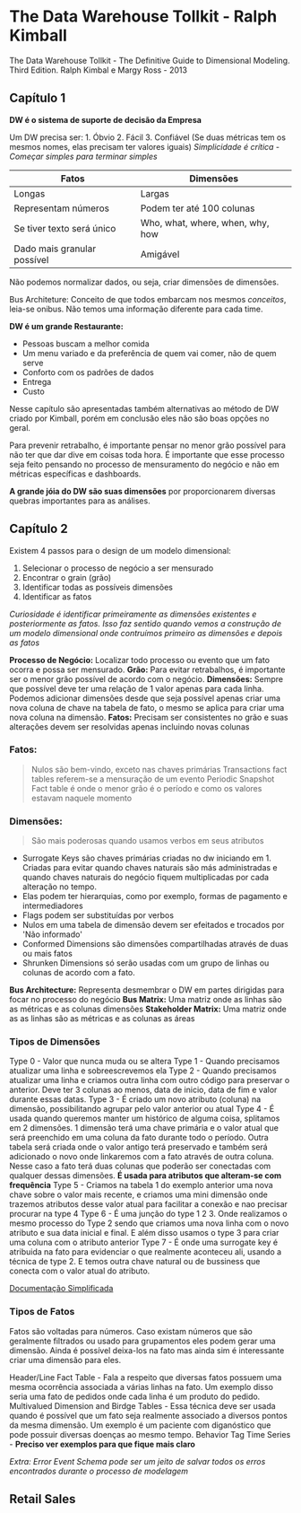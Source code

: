 # The Data Warehouse Tollkit - Ralph Kimball 

The Data Warehouse Tollkit - The Definitive Guide to Dimensional Modeling. Third Edition. 
    Ralph Kimbal e Margy Ross - 2013

## Capítulo 1

**DW é o sistema de suporte de decisão da Empresa**

Um DW precisa ser:
    1. Óbvio
    2. Fácil
    3. Confiável (Se duas métricas tem os mesmos nomes, elas precisam ter valores iguais)
    *Simplicidade é crítica - Começar simples para terminar simples*

|          Fatos              |             Dimensões            | 
| --------------------------  | -------------------------------- |
| Longas                      | Largas                           | 
| Representam números         | Podem ter até 100 colunas        |
| Se tiver texto será único   | Who, what, where, when, why, how |
| Dado mais granular possível | Amigável                         | 

Não podemos normalizar dados, ou seja, criar dimensões de dimensões. 

Bus Architeture: Conceito de que todos embarcam nos mesmos *conceitos*, leia-se onibus. Não temos uma informação diferente para cada time.

**DW é um grande Restaurante:**
* Pessoas buscam a melhor comida
* Um menu variado e da preferência de quem vai comer, não de quem serve
* Conforto com os padrões de dados
* Entrega
* Custo

Nesse capítulo são apresentadas também alternativas ao método de DW criado por Kimball, porém em conclusão eles não são boas opções no geral.

Para prevenir retrabalho, é importante pensar no menor grão possível para não ter que dar dive em coisas toda hora.
É importante que esse processo seja feito pensando no processo de mensuramento do negócio e não em métricas específicas e dashboards.

**A grande jóia do DW são suas dimensões** por proporcionarem diversas quebras importantes para as análises.

## Capítulo 2

Existem 4 passos para o design de um modelo dimensional:
1. Selecionar o processo de negócio a ser mensurado
2. Encontrar o grain (grão)
3. Identificar todas as possíveis dimensões
4. Identificar as fatos

*Curiosidade é identificar primeiramente as dimensões existentes e posteriormente as fatos. Isso faz sentido quando vemos a construção de um modelo dimensional onde contruímos primeiro as dimensões e depois as fatos*

**Processo de Negócio:** Localizar todo processo ou evento que um fato ocorra e possa ser mensurado.
**Grão:** Para evitar retrabalhos, é importante ser o menor grão possível de acordo com o negócio.
**Dimensões:** Sempre que possível deve ter uma relação de 1 valor apenas para cada linha. Podemos adicionar dimensões desde que seja possível apenas criar uma nova coluna de chave na tabela de fato, o mesmo se aplica para criar uma nova coluna na dimensão.
**Fatos:** Precisam ser consistentes no grão e suas alterações devem ser resolvidas apenas incluindo novas colunas

### Fatos:
> Nulos são bem-vindo, exceto nas chaves primárias
> Transactions fact tables referem-se a mensuração de um evento
> Periodic Snapshot Fact table é onde o menor grão é o período e como os valores estavam naquele momento
### Dimensões:
> São mais poderosas quando usamos verbos em seus atributos
* Surrogate Keys são chaves primárias criadas no dw iniciando em 1. Criadas para evitar quando chaves naturais são más administradas e quando chaves naturais do negócio fiquem multiplicadas por cada alteração no tempo.
* Elas podem ter hierarquias, como por exemplo, formas de pagamento e intermediadores
* Flags podem ser substituídas por verbos
* Nulos em uma tabela de dimensão devem ser efeitados e trocados por 'Não informado' 
* Conformed Dimensions são dimensões compartilhadas através de duas ou mais fatos
* Shrunken Dimensions só serão usadas com um grupo de linhas ou colunas de acordo com a fato.

**Bus Architecture:** Representa desmembrar o DW em partes dirigidas para focar no processo do negócio
**Bus Matrix:** Uma matriz onde as linhas são as métricas e as colunas dimensões
**Stakeholder Matrix:** Uma matriz onde as as linhas são as métricas e as colunas as áreas

### Tipos de Dimensões

Type 0 - Valor que nunca muda ou se altera
Type 1 - Quando precisamos atualizar uma linha e sobreescrevemos ela
Type 2 - Quando precisamos atualizar uma linha e criamos outra linha com outro código para preservar o anterior. Deve ter 3 colunas ao menos, data de inicio, data de fim e valor durante essas datas.
Type 3 - É criado um novo atributo (coluna) na dimensão, possibilitando agrupar pelo valor anterior ou atual
Type 4 - É usada quando queremos manter um histórico de alguma coisa, splitamos em 2 dimensões. 1 dimensão terá uma chave primária e o valor atual que será preenchido em uma coluna da fato durante todo o período. Outra tabela será criada onde o valor antigo terá preservado e também será adicionado o novo onde linkaremos com a fato através de outra coluna. Nesse caso a fato terá duas colunas que poderão ser conectadas com qualquer dessas dimensões. **É usada para atributos que alteram-se com frequência**
Type 5 - Criamos na tabela 1 do exemplo anterior uma nova chave sobre o valor mais recente, e criamos uma mini dimensão onde trazemos atributos desse valor atual para facilitar a conexão e nao precisar procurar na type 4
Type 6 - É uma junção do type 1 2 3. Onde realizamos o mesmo processo do Type 2 sendo que criamos uma nova linha com o novo atributo e sua data inicial e final. E além disso usamos o type 3 para criar uma coluna com o atributo anterior
Type 7 - É onde uma surrogate key é atribuida na fato para evidenciar o que realmente aconteceu ali, usando a técnica de type 2. E temos outra chave natural ou de bussiness que conecta com o valor atual do atributo.

[Documentação Simplificada](https://www.kimballgroup.com/2013/02/design-tip-152-slowly-changing-dimension-types-0-4-5-6-7/)

### Tipos de Fatos

Fatos são voltadas para números. Caso existam números que são geralmente filtrados ou usado para grupamentos eles podem gerar uma dimensão. Ainda é possível deixa-los na fato mas ainda sim é interessante criar uma dimensão para eles.

Header/Line Fact Table - Fala a respeito que diversas fatos possuem uma mesma ocorrência associada a várias linhas na fato. Um exemplo disso seria uma fato de pedidos onde cada linha é um produto do pedido.
Multivalued Dimension and Birdge Tables - Essa técnica deve ser usada quando é possível que um fato seja realmente associado a diversos pontos da mesma dimensão. Um exemplo é um paciente com diganóstico que pode possuir diversas doenças ao mesmo tempo.
Behavior Tag Time Series - **Preciso ver exemplos para que fique mais claro**

*Extra: Error Event Schema pode ser um jeito de salvar todos os erros encontrados durante o processo de modelagem*

## Retail Sales
